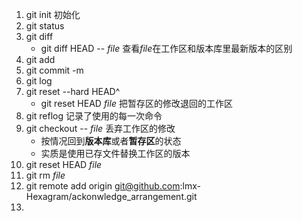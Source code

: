 1. git init 初始化
2. git status
3. git diff
   * git diff HEAD -- *file* 查看*file*在工作区和版本库里最新版本的区别
4. git add
5. git commit -m
6. git log
7. git reset --hard HEAD^
    * git reset HEAD *file* 把暂存区的修改退回的工作区
8. git reflog 记录了使用的每一次命令
9. git checkout -- *file* 丢弃工作区的修改
    * 按情况回到**版本库**或者**暂存区**的状态
    * 实质是使用已存文件替换工作区的版本
10. git reset HEAD *file*
11. git rm *file*
12. git remote add origin git@github.com:lmx-Hexagram/ackonwledge_arrangement.git
13. 